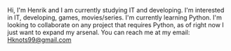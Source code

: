 Hi, I'm Henrik and I am currently studying IT and developing.
I'm interested in IT, developing, games, movies/series.
I'm currently learning Python.
I'm looking to collaborate on any project that requires Python, as of right now I just want to expand my arsenal.
You can reach me at my email: Hknots99@gmail.com
